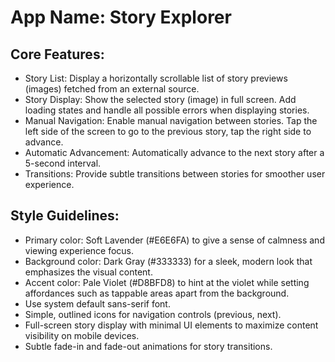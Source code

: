 # **App Name**: Story Explorer

## Core Features:

- Story List: Display a horizontally scrollable list of story previews (images) fetched from an external source.
- Story Display: Show the selected story (image) in full screen. Add loading states and handle all possible errors when displaying stories.
- Manual Navigation: Enable manual navigation between stories. Tap the left side of the screen to go to the previous story, tap the right side to advance.
- Automatic Advancement: Automatically advance to the next story after a 5-second interval.
- Transitions: Provide subtle transitions between stories for smoother user experience.

## Style Guidelines:

- Primary color: Soft Lavender (#E6E6FA) to give a sense of calmness and viewing experience focus.
- Background color: Dark Gray (#333333) for a sleek, modern look that emphasizes the visual content.
- Accent color: Pale Violet (#D8BFD8) to hint at the violet while setting affordances such as tappable areas apart from the background.
- Use system default sans-serif font.
- Simple, outlined icons for navigation controls (previous, next).
- Full-screen story display with minimal UI elements to maximize content visibility on mobile devices.
- Subtle fade-in and fade-out animations for story transitions.